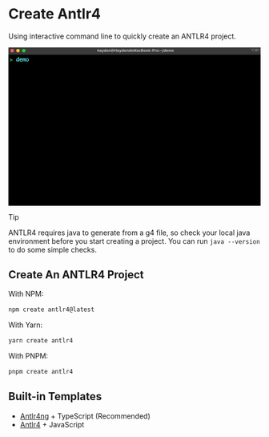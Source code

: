 # Create Antlr4

Using interactive command line to quickly create an ANTLR4 project.

<img align='center' width=600 src='docs/images/demo.gif'/>

<br/>

> [!TIP]
> ANTLR4 requires java to generate from a g4 file, so check your local java environment before you start creating a project. You can run `java --version` to do some simple checks.

## Create An ANTLR4 Project

With NPM:

```bash
npm create antlr4@latest
```

With Yarn:

```bash
yarn create antlr4
```

With PNPM:

```bash
pnpm create antlr4
```

## Built-in Templates

- [Antlr4ng](https://github.com/mike-lischke/antlr4ng) + TypeScript (Recommended)
- [Antlr4](https://github.com/antlr/antlr4/blob/dev/doc/javascript-target.md) + JavaScript

